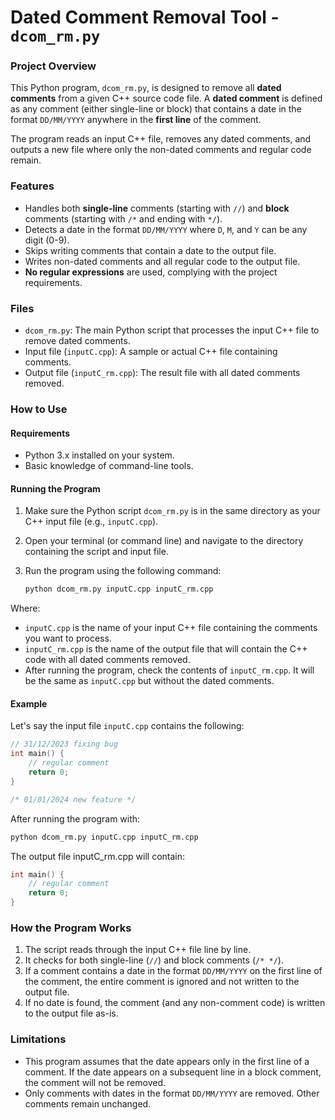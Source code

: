 # Dated Comment Removal Tool - `dcom_rm.py`

### Project Overview
This Python program, `dcom_rm.py`, is designed to remove all **dated comments** from a given C++ source code file. A **dated comment** is defined as any comment (either single-line or block) that contains a date in the format `DD/MM/YYYY` anywhere in the **first line** of the comment.

The program reads an input C++ file, removes any dated comments, and outputs a new file where only the non-dated comments and regular code remain.

### Features
- Handles both **single-line** comments (starting with `//`) and **block** comments (starting with `/*` and ending with `*/`).
- Detects a date in the format `DD/MM/YYYY` where `D`, `M`, and `Y` can be any digit (0-9).
- Skips writing comments that contain a date to the output file.
- Writes non-dated comments and all regular code to the output file.
- **No regular expressions** are used, complying with the project requirements.

### Files
- `dcom_rm.py`: The main Python script that processes the input C++ file to remove dated comments.
- Input file (`inputC.cpp`): A sample or actual C++ file containing comments.
- Output file (`inputC_rm.cpp`): The result file with all dated comments removed.

### How to Use

#### Requirements
- Python 3.x installed on your system.
- Basic knowledge of command-line tools.

#### Running the Program

1. Make sure the Python script `dcom_rm.py` is in the same directory as your C++ input file (e.g., `inputC.cpp`).
   
2. Open your terminal (or command line) and navigate to the directory containing the script and input file.

3. Run the program using the following command:

   ```bash
   python dcom_rm.py inputC.cpp inputC_rm.cpp
Where:

- `inputC.cpp` is the name of your input C++ file containing the comments you want to process.
- `inputC_rm.cpp` is the name of the output file that will contain the C++ code with all dated comments removed.
- After running the program, check the contents of `inputC_rm.cpp`. It will be the same as `inputC.cpp` but without the dated comments.

#### Example

Let's say the input file `inputC.cpp` contains the following:
  ```cpp
  // 31/12/2023 fixing bug
  int main() {
      // regular comment
      return 0;
  }
  
  /* 01/01/2024 new feature */
  ```
After running the program with:
  
  ```bash
  python dcom_rm.py inputC.cpp inputC_rm.cpp
  ```

The output file inputC_rm.cpp will contain:

  ```cpp
  int main() {
      // regular comment
      return 0;
  }
  ```

### How the Program Works
1. The script reads through the input C++ file line by line.
2. It checks for both single-line (`//`) and block comments (`/* */`).
3. If a comment contains a date in the format `DD/MM/YYYY` on the first line of the comment, the entire comment is ignored and not written to the output file.
4. If no date is found, the comment (and any non-comment code) is written to the output file as-is.

### Limitations
- This program assumes that the date appears only in the first line of a comment. If the date appears on a subsequent line in a block comment, the comment will not be removed.
- Only comments with dates in the format `DD/MM/YYYY` are removed. Other comments remain unchanged.
